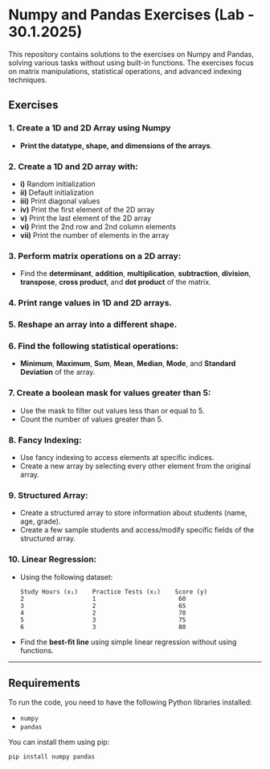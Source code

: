 # Numpy and Pandas Exercises (Lab - 30.1.2025)

This repository contains solutions to the exercises on Numpy and Pandas, solving various tasks without using built-in functions. The exercises focus on matrix manipulations, statistical operations, and advanced indexing techniques.

## Exercises

### 1. Create a 1D and 2D Array using Numpy
- **Print the datatype, shape, and dimensions of the arrays**.

### 2. Create a 1D and 2D array with:
  - **i)** Random initialization
  - **ii)** Default initialization
  - **iii)** Print diagonal values
  - **iv)** Print the first element of the 2D array
  - **v)** Print the last element of the 2D array
  - **vi)** Print the 2nd row and 2nd column elements
  - **vii)** Print the number of elements in the array

### 3. Perform matrix operations on a 2D array:
  - Find the **determinant**, **addition**, **multiplication**, **subtraction**, **division**, **transpose**, **cross product**, and **dot product** of the matrix.

### 4. Print range values in 1D and 2D arrays.

### 5. Reshape an array into a different shape.

### 6. Find the following statistical operations:
  - **Minimum**, **Maximum**, **Sum**, **Mean**, **Median**, **Mode**, and **Standard Deviation** of the array.

### 7. Create a boolean mask for values greater than 5:
  - Use the mask to filter out values less than or equal to 5.
  - Count the number of values greater than 5.

### 8. Fancy Indexing:
  - Use fancy indexing to access elements at specific indices.
  - Create a new array by selecting every other element from the original array.

### 9. Structured Array:
  - Create a structured array to store information about students (name, age, grade).
  - Create a few sample students and access/modify specific fields of the structured array.

### 10. Linear Regression:
  - Using the following dataset:
    ```
    Study Hours (x₁)    Practice Tests (x₂)    Score (y)
    2                   1                       60
    3                   2                       65
    4                   2                       70
    5                   3                       75
    6                   3                       80
    ```
  - Find the **best-fit line** using simple linear regression without using functions.

---

## Requirements

To run the code, you need to have the following Python libraries installed:
- `numpy`
- `pandas`

You can install them using pip:

```bash
pip install numpy pandas
